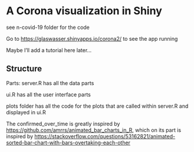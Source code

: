 A Corona visualization in Shiny
================

see n-covid-19 folder for the code

Go to <https://glaswasser.shinyapps.io/corona2/> to see the app running

Maybe I’ll add a tutorial here later…



## Structure

Parts:
server.R has all the data parts

ui.R has all the user interface parts

plots folder has all the code for the plots that are called within server.R and displayed in ui.R


The confirmed_over_time is greatly inspired by https://github.com/amrrs/animated_bar_charts_in_R, which on its part is inspired by https://stackoverflow.com/questions/53162821/animated-sorted-bar-chart-with-bars-overtaking-each-other


